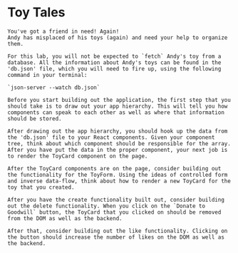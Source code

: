 # Toy Tales

    You've got a friend in need! Again!
    Andy has misplaced of his toys (again) and need your help to organize them.

    For this lab, you will not be expected to `fetch` Andy's toy from a database. All the information about Andy's toys can be found in the 'db.json' file, which you will need to fire up, using the following command in your terminal:

    `json-server --watch db.json`

    Before you start building out the application, the first step that you should take is to draw out your app hierarchy. This will tell you how components can speak to each other as well as where that information should be stored.

    After drawing out the app hierarchy, you should hook up the data from the 'db.json' file to your React components. Given your component tree, think about which component should be responsible for the array. After you have put the data in the proper component, your next job is to render the ToyCard component on the page.

    After the ToyCard components are on the page, consider building out the functionality for the ToyForm. Using the ideas of controlled form and inverse data-flow, think about how to render a new ToyCard for the toy that you created.

    After you have the create functionality built out, consider building out the delete functionality. When you click on the `Donate to Goodwill` button, the ToyCard that you clicked on should be removed from the DOM as well as the backend.

    After that, consider building out the like functionality. Clicking on the button should increase the number of likes on the DOM as well as the backend.
